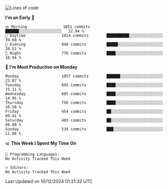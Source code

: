 <!--START_SECTION:waka-->
![Lines of code](https://img.shields.io/badge/From%20Hello%20World%20I%27ve%20Written-39.9%20million%20lines%20of%20code-blue)

**I'm an Early 🐤** 

```text
🌞 Morning                1051 commits        ██████░░░░░░░░░░░░░░░░░░░   22.94 % 
🌆 Daytime                1814 commits        ██████████░░░░░░░░░░░░░░░   39.60 % 
🌃 Evening                940 commits         █████░░░░░░░░░░░░░░░░░░░░   20.52 % 
🌙 Night                  776 commits         ████░░░░░░░░░░░░░░░░░░░░░   16.94 % 
```
📅 **I'm Most Productive on Monday** 

```text
Monday                   1057 commits        ██████░░░░░░░░░░░░░░░░░░░   23.07 % 
Tuesday                  692 commits         ████░░░░░░░░░░░░░░░░░░░░░   15.11 % 
Wednesday                685 commits         ████░░░░░░░░░░░░░░░░░░░░░   14.95 % 
Thursday                 756 commits         ████░░░░░░░░░░░░░░░░░░░░░   16.50 % 
Friday                   454 commits         ██░░░░░░░░░░░░░░░░░░░░░░░   09.91 % 
Saturday                 403 commits         ██░░░░░░░░░░░░░░░░░░░░░░░   08.80 % 
Sunday                   534 commits         ███░░░░░░░░░░░░░░░░░░░░░░   11.66 % 
```


📊 **This Week I Spent My Time On** 

```text
💬 Programming Languages: 
No Activity Tracked This Week

🔥 Editors: 
No Activity Tracked This Week
```


 Last Updated on 10/12/2024 01:21:32 UTC
<!--END_SECTION:waka-->
```
